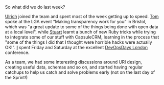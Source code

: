 So what did we do last week?

[Ulrich](http://www.theodi.org/people/ulrich-atz) joined the team and spent most of the week getting up to speed. [Tom](http://www.theodi.org/people/tom-heath) spoke at the LGA event “Making transparency work for you” in Bristol, which was "a great update to some of the things being done with open data at a local level", while [Stuart](http://www.theodi.org/people/stuart-harrison) learnt a bunch of new Ruby tricks while trying to integrate some of our stuff with CapsuleCRM, learning in the process that "some of the things I did that I thought were horrible hacks were actually OK!". [I](http://www.theodi.org/people/sam-pikesley) spent Friday and Saturday at the excellent [DevOpsDays London](http://devopsdays.org/events/2013-london/) conference.

As a team, we had some interesting discussions around URI design, creating useful data, schemas and so on, and started having regular catchups to help us catch and solve problems early (not on the last day of the Sprint!)

